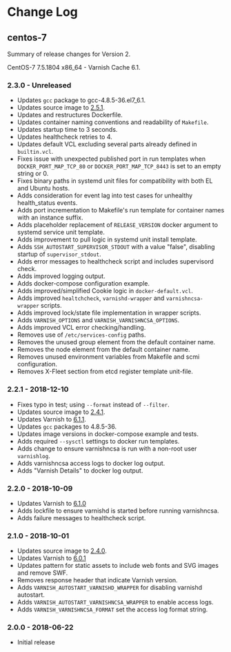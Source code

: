 # Change Log

## centos-7

Summary of release changes for Version 2.

CentOS-7 7.5.1804 x86_64 - Varnish Cache 6.1.

### 2.3.0 - Unreleased

- Updates `gcc` package to gcc-4.8.5-36.el7_6.1.
- Updates source image to [2.5.1](https://github.com/jdeathe/centos-ssh/releases/tag/2.5.1).
- Updates and restructures Dockerfile.
- Updates container naming conventions and readability of `Makefile`.
- Updates startup time to 3 seconds.
- Updates healthcheck retries to 4.
- Updates default VCL excluding several parts already defined in `builtin.vcl`.
- Fixes issue with unexpected published port in run templates when `DOCKER_PORT_MAP_TCP_80` or `DOCKER_PORT_MAP_TCP_8443` is set to an empty string or 0.
- Fixes binary paths in systemd unit files for compatibility with both EL and Ubuntu hosts.
- Adds consideration for event lag into test cases for unhealthy health_status events.
- Adds port incrementation to Makefile's run template for container names with an instance suffix.
- Adds placeholder replacement of `RELEASE_VERSION` docker argument to systemd service unit template.
- Adds improvement to pull logic in systemd unit install template.
- Adds `SSH_AUTOSTART_SUPERVISOR_STDOUT` with a value "false", disabling startup of `supervisor_stdout`.
- Adds error messages to healthcheck script and includes supervisord check.
- Adds improved logging output.
- Adds docker-compose configuration example.
- Adds improved/simplified Cookie logic in `docker-default.vcl`.
- Adds improved `healtchcheck`, `varnishd-wrapper` and `varnishncsa-wrapper` scripts.
- Adds improved lock/state file implementation in wrapper scripts.
- Adds `VARNISH_OPTIONS` and `VARNISH_VARNISHNCSA_OPTIONS`.
- Adds improved VCL error checking/handling.
- Removes use of `/etc/services-config` paths.
- Removes the unused group element from the default container name.
- Removes the node element from the default container name.
- Removes unused environment variables from Makefile and scmi configuration.
- Removes X-Fleet section from etcd register template unit-file.

### 2.2.1 - 2018-12-10

- Fixes typo in test; using `--format` instead of `--filter`.
- Updates source image to [2.4.1](https://github.com/jdeathe/centos-ssh/releases/tag/2.4.1).
- Updates Varnish to [6.1.1](https://github.com/varnishcache/varnish-cache/blob/varnish-6.1.1/doc/changes.rst).
- Updates `gcc` packages to 4.8.5-36.
- Updates image versions in docker-compose example and tests.
- Adds required `--sysctl` settings to docker run templates.
- Adds change to ensure varnishncsa is run with a non-root user `varnishlog`.
- Adds varnishncsa access logs to docker log output.
- Adds "Varnish Details" to docker log output.

### 2.2.0 - 2018-10-09

- Updates Varnish to [6.1.0](https://github.com/varnishcache/varnish-cache/blob/varnish-6.1.0/doc/changes.rst)
- Adds lockfile to ensure varnishd is started before running varnishncsa.
- Adds failure messages to healthcheck script.

### 2.1.0 - 2018-10-01

- Updates source image to [2.4.0](https://github.com/jdeathe/centos-ssh/releases/tag/2.4.0).
- Updates Varnish to [6.0.1](https://github.com/varnishcache/varnish-cache/blob/varnish-6.0.1/doc/changes.rst)
- Updates pattern for static assets to include web fonts and SVG images and remove SWF.
- Removes response header that indicate Varnish version.
- Adds `VARNISH_AUTOSTART_VARNISHD_WRAPPER` for disabling varnishd autostart.
- Adds `VARNISH_AUTOSTART_VARNISHNCSA_WRAPPER` to enable access logs.
- Adds `VARNISH_VARNISHNCSA_FORMAT` set the access log format string.

### 2.0.0 - 2018-06-22

- Initial release
